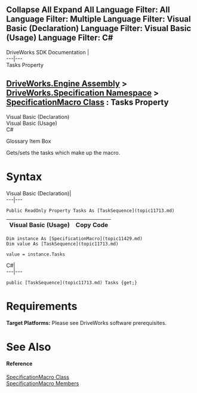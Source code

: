        

 Collapse All Expand All  Language Filter: All  Language Filter: Multiple  Language Filter: Visual Basic (Declaration) Language Filter: Visual Basic (Usage) Language Filter: C#  
---  
DriveWorks SDK Documentation  |   
---|---  
Tasks Property   
  
[DriveWorks.Engine Assembly](topic2156.md) > [DriveWorks.Specification Namespace](topic10764.md) > [SpecificationMacro Class](topic11429.md) : Tasks Property  
---  
  
Visual Basic (Declaration)    
Visual Basic (Usage)    
C# 

Glossary Item Box

Gets/sets the tasks which make up the macro. 

# Syntax

Visual Basic (Declaration)|   
---|---  
      
    
    Public ReadOnly Property Tasks As [TaskSequence](topic11713.md)  
  
Visual Basic (Usage)| Copy Code  
---|---  
      
    
    Dim instance As [SpecificationMacro](topic11429.md)
    Dim value As [TaskSequence](topic11713.md)
     
    value = instance.Tasks  
  
C#|   
---|---  
      
    
    public [TaskSequence](topic11713.md) Tasks {get;}  
  
# Requirements

**Target Platforms:** Please see DriveWorks software prerequisites.

# See Also

#### Reference

[SpecificationMacro Class](topic11429.md)   
[SpecificationMacro Members](topic11430.md)


